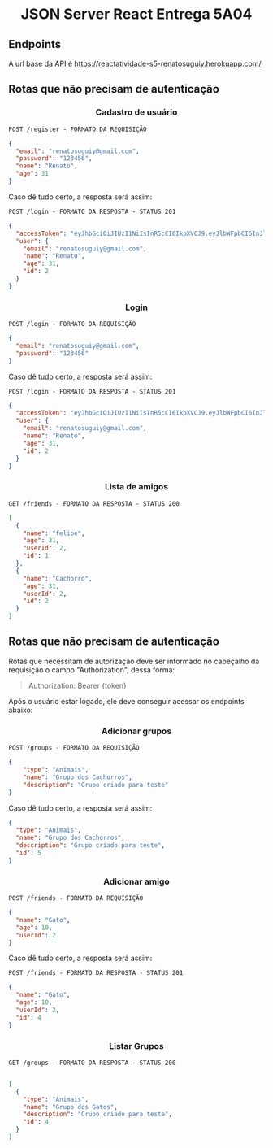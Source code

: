 <h1 align='center'>
    JSON Server React Entrega 5A04
</h1>

## Endpoints

A url base da API é https://reactatividade-s5-renatosuguiy.herokuapp.com/

## Rotas que não precisam de autenticação

<h3 align='center'> Cadastro de usuário</h3>

`POST /register - FORMATO DA REQUISIÇÃO`

```json
{
  "email": "renatosuguiy@gmail.com",
  "password": "123456",
  "name": "Renato",
  "age": 31
}
```

Caso dê tudo certo, a resposta será assim:

`POST /login - FORMATO DA RESPOSTA - STATUS 201`

```json
{
  "accessToken": "eyJhbGciOiJIUzI1NiIsInR5cCI6IkpXVCJ9.eyJlbWFpbCI6InJlbmF0b3N1Z3VpeUBnbWFpbC5jb20iLCJpYXQiOjE2MzUxODgyNDMsImV4cCI6MTYzNTE5MTg0Mywic3ViIjoiMiJ9.2RlYnFu1xmqEEbmJM89YmMI8YFu745cksdgkR5pSDr4",
  "user": {
    "email": "renatosuguiy@gmail.com",
    "name": "Renato",
    "age": 31,
    "id": 2
  }
}
```

<h3 align='center'> Login </h3>

`POST /login - FORMATO DA REQUISIÇÃO`

```json
{
  "email": "renatosuguiy@gmail.com",
  "password": "123456"
}
```

Caso dê tudo certo, a resposta será assim:

`POST /login - FORMATO DA RESPOSTA - STATUS 201`

```json
{
  "accessToken": "eyJhbGciOiJIUzI1NiIsInR5cCI6IkpXVCJ9.eyJlbWFpbCI6InJlbmF0b3N1Z3VpeUBnbWFpbC5jb20iLCJpYXQiOjE2MzUxODk0NTcsImV4cCI6MTYzNTE5MzA1Nywic3ViIjoiMiJ9.ICDyqztTS7PYM8hebNx77LD48US91sMecMSqJQuJ3JM",
  "user": {
    "email": "renatosuguiy@gmail.com",
    "name": "Renato",
    "age": 31,
    "id": 2
  }
}
```

<h3 align='center'> Lista de  amigos </h3>

`GET /friends - FORMATO DA RESPOSTA - STATUS 200`

```JSON
[
  {
    "name": "felipe",
    "age": 31,
    "userId": 2,
    "id": 1
  },
  {
    "name": "Cachorro",
    "age": 31,
    "userId": 2,
    "id": 2
  }
]
```

## Rotas que não precisam de autenticação

Rotas que necessitam de autorização deve ser informado no cabeçalho da requisição o campo "Authorization", dessa forma:

> Authorization: Bearer {token}

Após o usuário estar logado, ele deve conseguir acessar os endpoints abaixo:

<h3 align='center'> Adicionar grupos </h3>

`POST /groups - FORMATO DA REQUISIÇÃO`

```JSON
{
	"type": "Animais",
	"name": "Grupo dos Cachorros",
	"description": "Grupo criado para teste"
}
```

Caso dê tudo certo, a resposta será assim:

```json
{
  "type": "Animais",
  "name": "Grupo dos Cachorros",
  "description": "Grupo criado para teste",
  "id": 5
}
```

<h3 align='center'> Adicionar amigo </h3>

`POST /friends - FORMATO DA REQUISIÇÃO`

```json
{
  "name": "Gato",
  "age": 10,
  "userId": 2
}
```

Caso dê tudo certo, a resposta será assim:

`POST /friends - FORMATO DA RESPOSTA - STATUS 201`

```json
{
  "name": "Gato",
  "age": 10,
  "userId": 2,
  "id": 4
}
```

<h3 align='center'> Listar Grupos </h3>

`GET /groups - FORMATO DA RESPOSTA - STATUS 200`

```JSON

[
  {
    "type": "Animais",
    "name": "Grupo dos Gatos",
    "description": "Grupo criado para teste",
    "id": 4
  }
]
```
